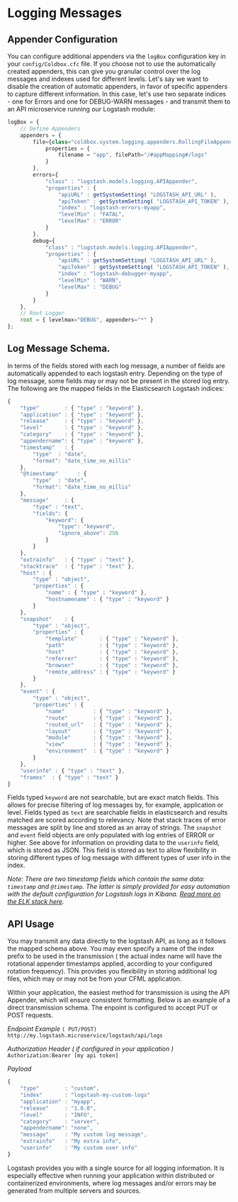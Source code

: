# Logging Messages

## Appender Configuration

You can configure additional appenders via the `logBox` configuration key in your `config/Coldbox.cfc` file. If you choose not to use the automatically created appenders, this can give you granular control over the log messages and indexes used for different levels.  Let's say we want to disable the creation of automatic appenders, in favor of specific appenders to capture different information.   In this case, let's use two separate indices - one for Errors and one for DEBUG-WARN messages - and transmit them to an API microservice running our Logstash module:

```js
logBox = {
	// Define Appenders
	appenders = {
		file={class="coldbox.system.logging.appenders.RollingFileAppender",
			properties = {
				filename = "app", filePath="/#appMapping#/logs"
			}
		},
		errors={
			"class" : "logstash.models.logging.APIAppender",
			"properties" : {
				"apiURL" : getSystemSetting( "LOGSTASH_API_URL" ),
				"apiToken" : getSystemSetting( "LOGSTASH_API_TOKEN" ),
				"index" : "logstash-errors-myapp",
				"levelMin" : "FATAL",
				"levelMax" : "ERROR"
			}
		},
		debug={
			"class" : "logstash.models.logging.APIAppender",
			"properties" : {
				"apiURL" : getSystemSetting( "LOGSTASH_API_URL" ),
				"apiToken" : getSystemSetting( "LOGSTASH_API_TOKEN" ),
				"index" : "logstash-debugger-myapp",
				"levelMin" : "WARN",
				"levelMax" : "DEBUG"
			}
		}
	},
	// Root Logger
	root = { levelmax="DEBUG", appenders="*" }
};
```

## Log Message Schema.

In terms of the fields stored with each log message, a number of fields are automatically appended to each logstash entry.  Depending on the type of log message, some fields may or may not be present in the stored log entry.  The following are the mapped fields in the Elasticsearch Logstash indices:

```js
{
	"type"        : { "type" : "keyword" },
	"application" : { "type" : "keyword" },
	"release"     : { "type" : "keyword" },
	"level"       : { "type" : "keyword" },
	"category"    : { "type" : "keyword" },
	"appendername": { "type" : "keyword" },
	"timestamp"	  : {
		"type"  : "date",
		"format": "date_time_no_millis"
	},
	"@timestamp"	  : {
		"type"  : "date",
		"format": "date_time_no_millis"
	},
	"message"     : {
		"type" : "text",
		"fields": {
			"keyword": {
				"type": "keyword",
				"ignore_above": 256
			}
		}
	},
	"extrainfo"   : { "type" : "text" },
	"stacktrace"  : { "type" : "text" },
	"host" : {
		"type" : "object",
		"properties" : {
			"name" : { "type" : "keyword" },
			"hostnamename" : { "type" : "keyword" }
		}
	},
	"snapshot"    : {
		"type" : "object",
		"properties" : {
			"template"       : { "type" : "keyword" },
			"path"           : { "type" : "keyword" },
			"host"           : { "type" : "keyword" },
			"referrer"       : { "type" : "keyword" },
			"browser"        : { "type" : "keyword" },
			"remote_address" : { "type" : "keyword" }
		}
	},
	"event" : {
		"type" : "object",
		"properties" : {
			"name"         : { "type" : "keyword" },
			"route"        : { "type" : "keyword" },
			"routed_url"   : { "type" : "keyword" },
			"layout"       : { "type" : "keyword" },
			"module"       : { "type" : "keyword" },
			"view"         : { "type" : "keyword" },
			"environment"  : { "type" : "keyword" }
		}
	},
	"userinfo" : { "type" : "text" },
	"frames"  : { "type" : "text" }
}
```

Fields typed `keyword` are not searchable, but are exact match fields.  This allows for precise filtering of log messages by, for example, application or level.   Fields typed as `text` are searchable fields in elasticsearch and results matched are scored according to relevancy.  Note that stack traces of error messages are split by line and stored as an array of strings.  The `snapshot` and `event` field objects are only populated with log entries of ERROR or higher.   See above for information on providing data to the `userinfo` field, which is stored as JSON.  This field is stored as text to allow flexibility in storing different types of log message with different types of user info in the index. 

_Note: There are two timestamp fields which contain the same data:  `timestamp` and `@timestamp`.  The latter is simply provided for easy automation with the default configuration for Logstash logs in Kibana.  [Read more on the ELK stack here](https://www.elastic.co/what-is/elk-stack)._

## API Usage

You may transmit any data directly to the logstash API, as long as it follows the mapped schema above.  You may even specify a name of the index prefix to be used in the transmission ( the actual index name will have the rotational appender timestamps applied, according to your configured rotation frequency).  This provides you flexibility in storing additional log files, which may or may not be from your CFML application. 

Within your application, the easiest method for transmission is using the API Appender, which will ensure consistent formatting.  Below is an example of a direct transmission schema. The enpoint is configured to accept PUT or POST requests.

*Endpoint Example*
`( PUT/POST) http://my.logstash.microservice/logstash/api/logs`

*Authorization Header ( if configured in your application )*
`Authorization:Bearer [my api token]`

*Payload*
```js
{
	"type"        : "custom",
	"index"       : "logstash-my-custom-logs"
	"application" : "myapp",
	"release"     : "1.0.0",
	"level"       : "INFO",
	"category"    : "server",
	"appendername": "none",
	"message"     : "My custom log message",
	"extrainfo"   : "My extra info",
	"userinfo"    : "My custom user info"
}
```


Logstash provides you with a single source for all logging information. It is especially effective when running your application within distributed or containerized environments, where log messages and/or errors may be generated from multiple servers and sources.
